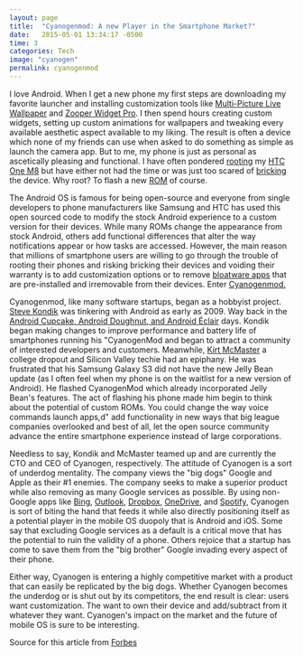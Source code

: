 ```yaml
---
layout: page
title:  "Cyanogenmod: A new Player in the Smartphone Market?"
date:   2015-05-01 13:34:17 -0500
time: 3
categories: Tech
image: "cyanogen"
permalink: cyanogenmod
---
```

I love Android. When I get a new phone my first steps are downloading my favorite launcher and installing customization tools like [Multi-Picture Live Wallpaper](https://play.google.com/store/apps/details?id=org.tamanegi.wallpaper.multipicture&hl=en) and [Zooper Widget Pro](https://play.google.com/store/apps/details?id=org.zooper.zwpro&hl=en). I then spend hours creating custom widgets, setting up custom animations for wallpapers and tweaking every available aesthetic aspect available to my liking. The result is often a device which none of my friends can use when asked to do something as simple as launch the camera app. But to me, my phone is just as personal as ascetically pleasing and functional. I have often pondered [rooting](https://en.wikipedia.org/wiki/Rooting_(Android_OS)) my [HTC One M8](http://www.cnet.com/products/htc-one-m8/) but have either not had the time or was just too scared of [bricking](https://en.wikipedia.org/wiki/Brick_(electronics)) the device. Why root? To flash a new [ROM](http://www.cnet.com/how-to/hack-your-android-like-a-pro-rooting-and-roms-explained/) of course.

The Android OS is famous for being open-source and everyone from single developers to phone manufacturers like Samsung and HTC has used this open sourced code to modify the stock Android experience to a custom version for their devices. While many ROMs change the appearance from stock Android, others add functional differences that alter the way notifications appear or how tasks are accessed. However, the main reason that millions of smartphone users are willing to go through the trouble of rooting their phones and risking bricking their devices and voiding their warranty is to add customization options or to remove [bloatware apps](http://whatisbloatware.com/) that are pre-installed and irremovable from their devices. Enter [Cyanogenmod.](http://www.cyanogenmod.org/)

Cyanogenmod, like many software startups, began as a hobbyist project. [Steve Kondik](https://www.linkedin.com/pub/steve-kondik/0/8a2/53) was tinkering with Android as early as 2009\. Way back in the [Android Cupcake, Android Doughnut, and Android Éclair](https://en.wikipedia.org/wiki/Android_version_history) days. Kondik began making changes to improve performance and battery life of smartphones running his "CyanogenMod and began to attract a community of interested developers and customers. Meanwhile, [Kirt McMaster](https://www.linkedin.com/in/nvcbl) a college dropout and Silicon Valley techie had an epiphany. He was frustrated that his Samsung Galaxy S3 did not have the new Jelly Bean update (as I often feel when my phone is on the waitlist for a new version of Android). He flashed CyanogenMod which already incorporated Jelly Bean's features. The act of flashing his phone made him begin to think about the potential of custom ROMs. You could change the way voice commands launch apps,d" add functionality in new ways that big league companies overlooked and best of all, let the open source community advance the entire smartphone experience instead of large corporations.

Needless to say, Kondik and McMaster teamed up and are currently the CTO and CEO of Cyanogen, respectively. The attitude of Cyanogen is a sort of underdog mentality. The company views the "big dogs" Google and Apple as their #1 enemies. The company seeks to make a superior product while also removing as many Google services as possible. By using non-Google apps like [Bing](http://www.bing.com/), [Outlook](http://www.outlook.com), [Dropbox](http://www.dropbox.com), [OneDrive](http://www.onedrive.com), and [Spotify](http://www.spotify.com), Cyanogen is sort of biting the hand that feeds it while also directly positioning itself as a potential player in the mobile OS duopoly that is Android and iOS. Some say that excluding Google services as a default is a critical move that has the potential to ruin the validity of a phone. Others rejoice that a startup has come to save them from the "big brother" Google invading every aspect of their phone.

Either way, Cyanogen is entering a highly competitive market with a product that can easily be replicated by the big dogs. Whether Cyanogen becomes the underdog or is shut out by its competitors, the end result is clear: users want customization. The want to own their device and add/subtract from it whatever they want. Cyanogen's impact on the market and the future of mobile OS is sure to be interesting.

Source for this article from [Forbes](http://www.forbes.com/sites/miguelhelft/2015/03/23/meet-cyanogen-the-startup-that-wants-to-steal-android-from-google-2/)
